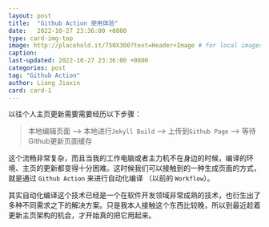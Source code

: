 ```yaml
---
layout: post
title:  "Github Action 使用体验"
date:   2022-10-27 23:36:00 +0800
type: card-img-top
image: http://placehold.it/750X300?text=Header+Image # for local images, place in /assets/img/posts/
caption:
last-updated: 2022-10-27 23:36:00 +0800
categories: post
tag: "Github Action"
author: Liang Jiaxin
card: card-1
---
```


以往个人主页更新需要需要经历以下步骤：

> 本地编辑页面 --> 本地进行`Jekyll Build` --> 上传到`Github Page` --> 等待Github更新页面缓存

这个流畅非常复杂，而且当我的工作电脑或者主力机不在身边的时候，编译的环境、主页的更新都变得十分困难。这时候我们可以接触到的一种生成页面的方式，就是通过 `Github Action` 来进行自动化编译 （以前的 `Workflow`）。

其实自动化编译这个技术已经是一个在软件开发领域非常成熟的技术，也衍生出了多种不同需求之下的解决方案。只是我本人接触这个东西比较晚，所以到最近趁着更新主页架构的机会，才开始真的把它用起来。
